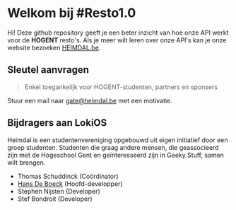 # Welkom bij #Resto1.0

Hi! Deze github repository geeft je een beter inzicht van hoe onze API werkt voor de **HOGENT** resto's. Als je meer wilt leren over onze API's kan je onze website bezoeken [HEIMDAL.be](https://heimdal.be/).

## Sleutel aanvragen

>Enkel toegankelijk voor HOGENT-studenten, partners en sponsers

Stuur een mail naar gate@heimdal.be met een motivatie.

## Bijdragers aan LokiOS
Heimdal is een studentenvereniging opgebouwd uit eigen initiatief door een groep studenten. Studenten die graag andere mensen, die geassocieerd zijn met de Hogeschool Gent en geïnteresseerd zijn in Geeky Stuff, samen wilt brengen.
- Thomas Schuddinck (Coördinator)
 - [Hans De Boeck](https://hansdeboeck.be/)  (Hoofd-developper)
 - Stephen Nijsten (Developer)
 - Stef Bondroit (Developer)
